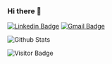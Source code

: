 ### Hi there 👋

[![Linkedin Badge](https://img.shields.io/badge/-cacoabud-blue?style=flat-square&logo=Linkedin&logoColor=white&link=https://www.linkedin.com/in/caco-abud-a4a75a235/)](https://www.linkedin.com/in/caco-abud-a4a75a235//)
[![Gmail Badge](https://img.shields.io/badge/-cacoabud@gmail.com-c14438?style=flat-square&logo=Gmail&logoColor=white&link=mailto:cacoabud@gmail.com)](mailto:cacoabud@gmail.com)

![Github Stats](https://github-readme-stats.vercel.app/api?username=cacoabud&count_private=true&show_icons=true&include_all_commits=true)

![Visitor Badge](https://visitor-badge.laobi.icu/badge?page_id=cacoabud.cacoabud)
